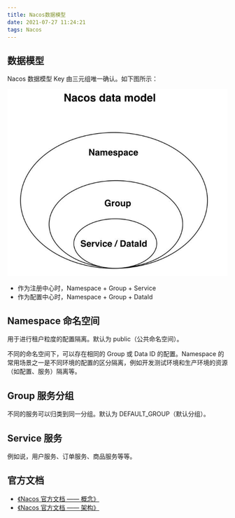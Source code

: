 ```yaml
---
title: Nacos数据模型
date: 2021-07-27 11:24:21
tags: Nacos
---
```


## 数据模型

Nacos 数据模型 Key 由三元组唯一确认。如下图所示：

![点击](/images/nacos/nacos-data-model.jpeg)

- 作为注册中心时，Namespace + Group + Service
- 作为配置中心时，Namespace + Group + DataId

## Namespace 命名空间

用于进行租户粒度的配置隔离。默认为 public（公共命名空间）。

不同的命名空间下，可以存在相同的 Group 或 Data ID 的配置。Namespace 的常用场景之一是不同环境的配置的区分隔离，例如开发测试环境和生产环境的资源（如配置、服务）隔离等。

## Group 服务分组

不同的服务可以归类到同一分组。默认为 DEFAULT_GROUP（默认分组）。

## Service 服务

例如说，用户服务、订单服务、商品服务等等。

## 官方文档

- [《Nacos 官方文档 —— 概念》](https://nacos.io/zh-cn/docs/what-is-nacos.html)
- [《Nacos 官方文档 —— 架构》](https://nacos.io/zh-cn/docs/architecture.html)

